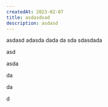 ```yaml
---
createdAt: 2023-02-07
title: asdasdsad
description: asdasd
---
```

a﻿sdasd adasda dada da sda sdasdada 

a﻿sd

a﻿sda

d﻿a



d﻿a

d